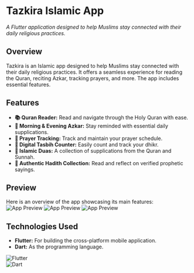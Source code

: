 # **Tazkira Islamic App**  

*A Flutter application designed to help Muslims stay connected with their daily religious practices.*  

## **Overview**  

Tazkira is an Islamic app designed to help Muslims stay connected with their daily religious practices. It offers a seamless experience for reading the Quran, reciting Azkar, tracking prayers, and more. The app includes essential features.

## **Features**  

- **📚 Quran Reader:** Read and navigate through the Holy Quran with ease.  
- **🌅 Morning & Evening Azkar:** Stay reminded with essential daily supplications.  
- **🏨 Prayer Tracking:** Track and maintain your prayer schedule.  
- **📿 Digital Tasbih Counter:** Easily count and track your dhikr.  
- **🤲 Islamic Duas:** A collection of supplications from the Quran and Sunnah.  
- **📝 Authentic Hadith Collection:** Read and reflect on verified prophetic sayings.  

## **Preview**  

Here is an overview of the app showcasing its main features:  
![App Preview](https://github.com/moaz-abdeltawab92/moaz-abdeltawab92/blob/main/t1.png?)
![App Preview](https://github.com/moaz-abdeltawab92/moaz-abdeltawab92/blob/main/t2.png?)
![App Preview](https://github.com/moaz-abdeltawab92/moaz-abdeltawab92/blob/main/t3.png?)

## **Technologies Used**  

- **Flutter:** For building the cross-platform mobile application.  
- **Dart:** As the programming language.  
 
![Flutter](https://img.shields.io/badge/Flutter-3.10.5-blue)  
![Dart](https://img.shields.io/badge/Dart-2.20-green)  

